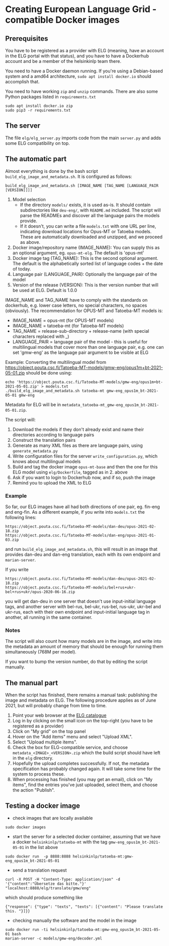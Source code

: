 # Creating European Language Grid -compatible Docker images

## Prerequisites

You have to be registered as a provider with ELG (meaning, have an account in the ELG portal with that status), and you have to have a Dockerhub account and be a member of the helsinkinlp team there.

You need to have a Docker daemon running. If you're using a Debian-based system and a amd64 architecture, `sudo apt install docker.io` should accomplish that.

You need to have working `zip` and `unzip` commands. There are also some Python packages listed in `requirements.txt`

```
sudo apt install docker.io zip
sudo pip3 -r requirements.txt
```

## The server

The file `elg/elg_server.py` imports code from the main `server.py` and adds some ELG compatibility on top.

## The automatic part

Almost everything is done by the bash script `build_elg_image_and_metadata.sh`. It is configured as follows:

```
build_elg_image_and_metadata.sh [IMAGE_NAME [TAG_NAME [LANGUAGE_PAIR [VERSION]]]]
```

1. Model selection
   * If the directory `models/` exists, it is used as-is. It should contain subdirectories like `deu-eng/`, with `README.md` included. The script will parse the READMEs and discover all the language pairs the models provide. 
   * If it doesn't, you can write a file `models.txt` with one URL per line, indicating download locations for Opus-MT or Tatoeba models. These are automatically downloaded and unzipped, and we proceed as above.
2. Docker image/repository name (IMAGE_NAME): You can supply this as an optional argument, eg. `opus-mt-elg`. The default is 'opus-mt'
3. Docker image tag (TAG_NAME): This is the second optional argument. The default is the alphabetically sorted list of language codes + the date of today.
4. Language pair (LANGUAGE_PAIR): Optionally the language pair of the model
5. Version of the release (VERSION): This is ther version number that will be used at ELG. Default is 1.0.0


IMAGE_NAME and TAG_NAME have to comply with the standards on dockerhub, e.g. lower case letters, no special characters, no spaces (obviously). The recommendation for OPUS-MT and Tatoeba-MT models is:

* IMAGE_NAME = opus-mt (for OPUS-MT models)
* IMAGE_NAME = tatoeba-mt (for Tatoeba-MT models)
* TAG_NAME = release-sub-directory + release-name (with special characters replaced with _)
* LANGUAGE_PAIR = language pair of the model - this is useful for multilingual models that cover more than one language pair, e.g. one can set 'gmw-eng' as the language pair argument to be visible at ELG

Example: Converting the multilingual model from https://object.pouta.csc.fi/Tatoeba-MT-models/gmw-eng/opus1m+bt-2021-05-01.zip should be done using:

```
echo 'https://object.pouta.csc.fi/Tatoeba-MT-models/gmw-eng/opus1m+bt-2021-05-01.zip' > models.txt
./build_elg_image_and_metadata.sh tatoeba-mt gmw-eng_opus1m_bt-2021-05-01 gmw-eng
```

Metadata for ELG will be in `metadata_tatoeba-mt_gmw-eng_opus1m_bt-2021-05-01.zip`.


The script will:

1. Download the models if they don't already exist and name their directories according to language pairs
2. Construct the translation pairs
3. Generate as many XML files as there are language pairs, using `generate_metadata.py`
4. Write configuration files for the server `write_configuration.py`, which knows about multilingual models
5. Build and tag the docker image `opus-mt-base` and then the one for this ELG model using `elg/Dockerfile`, tagged as in 2. above
6. Ask if you want to login to Dockerhub now, and if so, push the image
7. Remind you to upload the XML to ELG

### Example

So far, our ELG images have all had both directions of one pair, eg. fin-eng and eng-fin. As a different example, if you write into `models.txt` the following lines:

```
https://object.pouta.csc.fi/Tatoeba-MT-models/dan-deu/opus-2021-02-18.zip
https://object.pouta.csc.fi/Tatoeba-MT-models/dan-eng/opus-2021-01-03.zip
```

and run `build_elg_image_and_metadata.sh`, this will result in an image that provides dan-deu and dan-eng translation, each with its own endpoint and `marian-server`.

If you write

```
https://object.pouta.csc.fi/Tatoeba-MT-models/dan-deu/opus-2021-02-18.zip
https://object.pouta.csc.fi/Tatoeba-MT-models/bel+rus+ukr-bel+rus+ukr/opus-2020-06-16.zip
```

you will get dan-deu in one server that doesn't use input-initial language tags, and another server with bel-rus, bel-ukr, rus-bel, rus-ukr, ukr-bel and ukr-rus, each with their own endpoint and input-initial language tag in another, all running in the same container.

### Notes

The script will also count how many models are in the image, and write into the metadata an amount of memory that should be enough for running them simultaneously (768M per model).

If you want to bump the version number, do that by editing the script manually.

## The manual part

When the script has finished, there remains a manual task: publishing the image and metadata on ELG. The following procedure applies as of June 2021, but will probably change from time to time.

1. Point your web browser at the [ELG catalogue](https://live.european-language-grid.eu/catalogue/)
2. Log in by clicking on the small icon on the top-right (you have to be registered as a provider)
3. Click on "My grid" on the top panel
4. Hover on the "Add items" menu and select "Upload XML".
5. Select "Upload multiple items".
6. Check the box for ELG-compatible service, and choose `metadata_<IMAGE>_<VERSION>.zip` which the build script should have left in the `elg` directory.
7. Hopefully the upload completes successfully. If not, the metadata specification has probably changed again. It will take some time for the system to process these.
8. When processing has finished (you may get an email), click on "My items", find the entries you've just uploaded, select them, and choose the action "Publish".


## Testing a docker image

* check images that are locally available

```
sudo docker images
```

* start the server for a selected docker container, assuming that we have a docker `helsinkinlp/tatoeba-mt` with the tag `gmw-eng_opus1m_bt-2021-05-01` in the list above

```
sudo docker run  -p 8888:8888 helsinkinlp/tatoeba-mt:gmw-eng_opus1m_bt-2021-05-01
```

* send a translation request

```
curl -X POST -H "Content-Type: application/json" -d '{"content":"Übersetze das bitte."}' "localhost:8888/elg/translate/gmw/eng"
```

which should produce something like

```
{"response": {"type": "texts", "texts": [{"content": "Please translate this. "}]}}
```

* checking manually the software and the model in the image

```
sudo docker run -ti helsinkinlp/tatoeba-mt:gmw-eng_opus1m_bt-2021-05-01 bash
marian-server -c models/gmw-eng/decoder.yml
```
